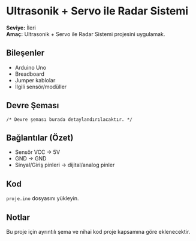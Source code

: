 # Ultrasonik + Servo ile Radar Sistemi

**Seviye:** İleri  
**Amaç:** Ultrasonik + Servo ile Radar Sistemi projesini uygulamak.

## Bileşenler
- Arduino Uno
- Breadboard
- Jumper kablolar
- İlgili sensör/modüller

## Devre Şeması
```
/* Devre şeması burada detaylandırılacaktır. */
```

## Bağlantılar (Özet)
- Sensör VCC -> 5V
- GND -> GND
- Sinyal/Giriş pinleri -> dijital/analog pinler

## Kod
`proje.ino` dosyasını yükleyin.

## Notlar
Bu proje için ayrıntılı şema ve nihai kod proje kapsamına göre eklenecektir.
